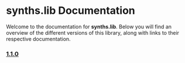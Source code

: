 # synths.lib Documentation

Welcome to the documentation for **synths.lib**. Below you will find an overview of the different versions of this library, along with links to their respective documentation.

### [1.1.0](./1.1.0/doc.md)
